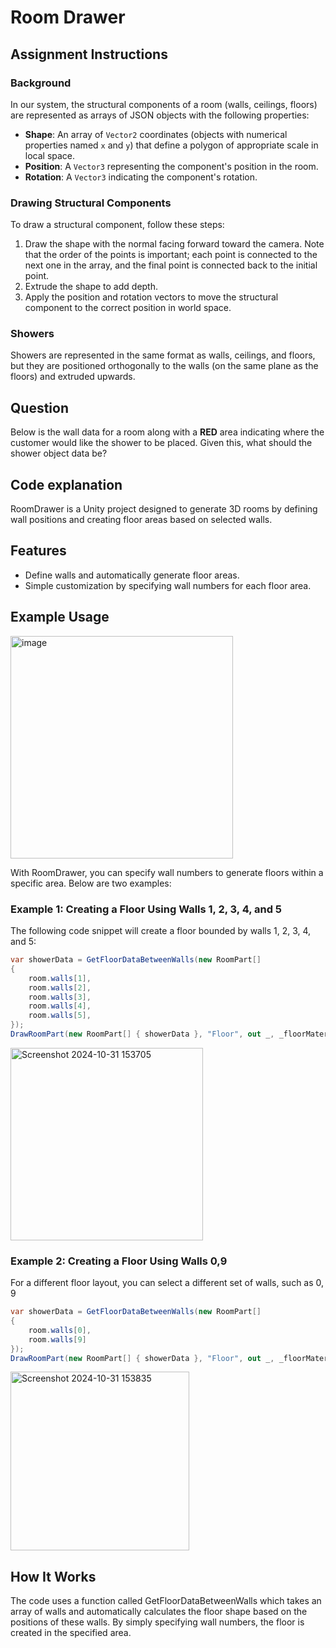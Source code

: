 # Room Drawer

## Assignment Instructions

### Background

In our system, the structural components of a room (walls, ceilings, floors) are represented as arrays of JSON objects with the following properties:

- **Shape**: An array of `Vector2` coordinates (objects with numerical properties named `x` and `y`) that define a polygon of appropriate scale in local space.
- **Position**: A `Vector3` representing the component's position in the room.
- **Rotation**: A `Vector3` indicating the component's rotation.

### Drawing Structural Components

To draw a structural component, follow these steps:

1. Draw the shape with the normal facing forward toward the camera. Note that the order of the points is important; each point is connected to the next one in the array, and the final point is connected back to the initial point.
2. Extrude the shape to add depth.
3. Apply the position and rotation vectors to move the structural component to the correct position in world space.

### Showers

Showers are represented in the same format as walls, ceilings, and floors, but they are positioned orthogonally to the walls (on the same plane as the floors) and extruded upwards.

## Question

Below is the wall data for a room along with a **RED** area indicating where the customer would like the shower to be placed. Given this, what should the shower object data be?

## Code explanation
RoomDrawer is a Unity project designed to generate 3D rooms by defining wall positions and creating floor areas based on selected walls.

## Features

- Define walls and automatically generate floor areas.
- Simple customization by specifying wall numbers for each floor area.

## Example Usage

<img width="356" alt="image" src="https://github.com/user-attachments/assets/9402f70f-55f0-40ff-8dd3-434951076872">

With RoomDrawer, you can specify wall numbers to generate floors within a specific area. Below are two examples:

### Example 1: Creating a Floor Using Walls 1, 2, 3, 4, and 5

The following code snippet will create a floor bounded by walls 1, 2, 3, 4, and 5:

```csharp
var showerData = GetFloorDataBetweenWalls(new RoomPart[]
{
    room.walls[1],
    room.walls[2],
    room.walls[3],
    room.walls[4],
    room.walls[5],
});
DrawRoomPart(new RoomPart[] { showerData }, "Floor", out _, _floorMaterial);
```
<img width="308" alt="Screenshot 2024-10-31 153705" src="https://github.com/user-attachments/assets/fabf6508-1cee-4286-ba03-ea596c394213">


### Example 2: Creating a Floor Using Walls 0,9

For a different floor layout, you can select a different set of walls, such as 0, 9

```csharp
var showerData = GetFloorDataBetweenWalls(new RoomPart[]
{
    room.walls[0],
    room.walls[9]
});
DrawRoomPart(new RoomPart[] { showerData }, "Floor", out _, _floorMaterial);
```
<img width="286" alt="Screenshot 2024-10-31 153835" src="https://github.com/user-attachments/assets/924a64b1-f9a3-4bfa-ac21-566fe9632a54">


## How It Works
The code uses a function called GetFloorDataBetweenWalls which takes an array of walls and automatically calculates the floor shape based on the positions of these walls. By simply specifying wall numbers, the floor is created in the specified area.
